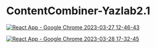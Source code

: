# ContentCombiner-Yazlab2.1

[![React App - Google Chrome 2023-03-27 12-46-43](https://github.com/alperenkolat/ContentCombiner-Yazlab2.1/assets/73352908/64c1f8c8-a737-45c9-8efb-5609802a8ad5)](https://alperenkolat.github.io/ContentCombiner-Yazlab2.1/)


[![React App - Google Chrome 2023-03-28 17-32-45](https://github.com/alperenkolat/ContentCombiner-Yazlab2.1/assets/73352908/e4207e8a-6c06-4660-b55b-51242a6ca8d3)](https://alperenkolat.github.io/ContentCombiner-Yazlab2.1/)
